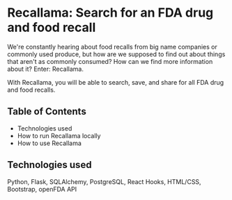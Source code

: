 # Recallama: Search for an FDA drug and food recall
We're constantly hearing about food recalls from big name companies or commonly used produce, but how are we supposed to find out about things that aren't as commonly consumed? How can we find more information about it? Enter: Recallama.

With Recallama, you will be able to search, save, and share for all FDA drug and food recalls.


## Table of Contents
- Technologies used
- How to run Recallama locally
- How to use Recallama


## Technologies used
Python, Flask, SQLAlchemy, PostgreSQL, React Hooks, HTML/CSS, Bootstrap, openFDA API